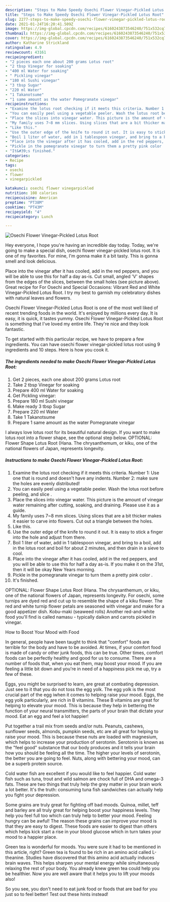 ```yaml
---
description: "Steps to Make Speedy Osechi Flower Vinegar-Pickled Lotus Root"
title: "Steps to Make Speedy Osechi Flower Vinegar-Pickled Lotus Root"
slug: 2277-steps-to-make-speedy-osechi-flower-vinegar-pickled-lotus-root
date: 2021-01-24T16:20:41.509Z
image: https://img-global.cpcdn.com/recipes/6160243873546240/751x532cq70/osechi-flower-vinegar-pickled-lotus-root-recipe-main-photo.jpg
thumbnail: https://img-global.cpcdn.com/recipes/6160243873546240/751x532cq70/osechi-flower-vinegar-pickled-lotus-root-recipe-main-photo.jpg
cover: https://img-global.cpcdn.com/recipes/6160243873546240/751x532cq70/osechi-flower-vinegar-pickled-lotus-root-recipe-main-photo.jpg
author: Katharine Strickland
ratingvalue: 4.9
reviewcount: 43161
recipeingredient:
- "2 pieces each one about 200 grams Lotus root"
- "2 tbsp Vinegar for soaking"
- "400 ml Water for soaking"
- " Pickling vinegar"
- "180 ml Sushi vinegar"
- "3 tbsp Sugar"
- "220 ml Water"
- "1 Takanotsume"
- "1 same amount as the water Pomegranate vinegar"
recipeinstructions:
- "Examine the lotus root checking if it meets this criteria. Number 1: Use one that is round and doesn&#39;t have any indents. Number 2: make sure the holes are evenly distributed!"
- "You can easily peel using a vegetable peeler. Wash the lotus root before peeling, and slice ."
- "Place the slices into vinegar water. This picture is the amount of vinegar water remaining after cutting, soaking, and draining. Please use it as a guide."
- "My family uses 7~8 mm slices. Using slices that are a bit thicker makes it easier to carve into flowers. Cut out a triangle between the holes."
- "Like this."
- "Use the outer edge of the knife to round it out. It is easy to stick a finger into the hole and adjust from there."
- "Boil 1 liter of water, add in 1 tablespoon vinegar, and bring to a boil, add in the lotus root and boil for about 2 minutes, and then drain in a sieve to cool."
- "Place into the vinegar after it has cooled, add in the red peppers, and you will be able to use this for half a day as-is. If you make it on the 31st, then it will be okay New Years morning."
- "Pickle in the pomegranate vinegar to turn them a pretty pink color ."
- "It&#39;s finished."
categories:
- Recipe
tags:
- osechi
- flower
- vinegarpickled

katakunci: osechi flower vinegarpickled 
nutrition: 108 calories
recipecuisine: American
preptime: "PT38M"
cooktime: "PT43M"
recipeyield: "4"
recipecategory: Lunch

---
```



![Osechi Flower Vinegar-Pickled Lotus Root](https://img-global.cpcdn.com/recipes/6160243873546240/751x532cq70/osechi-flower-vinegar-pickled-lotus-root-recipe-main-photo.jpg)

Hey everyone, I hope you're having an incredible day today. Today, we're going to make a special dish, osechi flower vinegar-pickled lotus root. It is one of my favorites. For mine, I'm gonna make it a bit tasty. This is gonna smell and look delicious.

Place into the vinegar after it has cooled, add in the red peppers, and you will be able to use this for half a day as-is. Cut small, angled &#39;V&#39; shapes from the edges of the slices, between the small holes (see picture above). Great recipe for For Osechi and Special Occasions: Vibrant Red and White Vinegar-Pickled Lotus Root. I try my best to garnish my celebratory dishes with natural leaves and flowers.

Osechi Flower Vinegar-Pickled Lotus Root is one of the most well liked of recent trending foods in the world. It's enjoyed by millions every day. It is easy, it is quick, it tastes yummy. Osechi Flower Vinegar-Pickled Lotus Root is something that I've loved my entire life. They're nice and they look fantastic.


To get started with this particular recipe, we have to prepare a few ingredients. You can have osechi flower vinegar-pickled lotus root using 9 ingredients and 10 steps. Here is how you cook it.

<!--inarticleads1-->

##### The ingredients needed to make Osechi Flower Vinegar-Pickled Lotus Root:

1. Get 2 pieces, each one about 200 grams Lotus root
1. Take 2 tbsp Vinegar for soaking
1. Prepare 400 ml Water for soaking
1. Get  Pickling vinegar:
1. Prepare 180 ml Sushi vinegar
1. Make ready 3 tbsp Sugar
1. Prepare 220 ml Water
1. Take 1 Takanotsume
1. Prepare 1 same amount as the water Pomegranate vinegar


I always love lotus root for its beautiful natural design. If you want to make lotus root into a flower shape, see the optional step below. OPTIONAL: Flower Shape Lotus Root (Hana. The chrysanthemum, or kiku, one of the national flowers of Japan, represents longevity. 

<!--inarticleads2-->

##### Instructions to make Osechi Flower Vinegar-Pickled Lotus Root:

1. Examine the lotus root checking if it meets this criteria. Number 1: Use one that is round and doesn&#39;t have any indents. Number 2: make sure the holes are evenly distributed!
1. You can easily peel using a vegetable peeler. Wash the lotus root before peeling, and slice .
1. Place the slices into vinegar water. This picture is the amount of vinegar water remaining after cutting, soaking, and draining. Please use it as a guide.
1. My family uses 7~8 mm slices. Using slices that are a bit thicker makes it easier to carve into flowers. Cut out a triangle between the holes.
1. Like this.
1. Use the outer edge of the knife to round it out. It is easy to stick a finger into the hole and adjust from there.
1. Boil 1 liter of water, add in 1 tablespoon vinegar, and bring to a boil, add in the lotus root and boil for about 2 minutes, and then drain in a sieve to cool.
1. Place into the vinegar after it has cooled, add in the red peppers, and you will be able to use this for half a day as-is. If you make it on the 31st, then it will be okay New Years morning.
1. Pickle in the pomegranate vinegar to turn them a pretty pink color .
1. It&#39;s finished.


OPTIONAL: Flower Shape Lotus Root (Hana. The chrysanthemum, or kiku, one of the national flowers of Japan, represents longevity. For osechi, some turnips are dyed red and cut up to resemble the shape of a kiku flower. The red and white turnip flower petals are seasoned with vinegar and make for a good appetizer dish. Kobu-maki (seaweed rolls) Another red-and-white food you&#39;ll find is called namasu - typically daikon and carrots pickled in vinegar. 

How to Boost Your Mood with Food


In general, people have been taught to think that "comfort" foods are terrible for the body and have to be avoided. At times, if your comfort food is made of candy or other junk foods, this can be true. Other times, comfort foods can be perfectly healthy and good for us to consume. There are a number of foods that, when you eat them, may boost your mood. If you are feeling a little bit down and you're in need of a happiness pick me up, try a few of these.

Eggs, you might be surprised to learn, are great at combating depression. Just see to it that you do not toss the egg yolk. The egg yolk is the most crucial part of the egg iwhen it comes to helping raise your mood. Eggs, the egg yolk particularly, are rich in B vitamins. These B vitamins are great for helping to elevate your mood. This is because they help in bettering the function of your neural transmitters, the parts of your brain that dictate your mood. Eat an egg and feel a lot happier!

Put together a trail mix from seeds and/or nuts. Peanuts, cashews, sunflower seeds, almonds, pumpkin seeds, etc are all great for helping to raise your mood. This is because these nuts are loaded with magnesium, which helps to increase your production of serotonin. Serotonin is known as the "feel good" substance that our body produces and it tells your brain how you should be feeling all the time. The higher your levels of serotonin, the better you are going to feel. Nuts, along with bettering your mood, can be a superb protein source.

Cold water fish are excellent if you would like to feel happier. Cold water fish such as tuna, trout and wild salmon are chock full of DHA and omega-3 fats. These are two things that truly help the grey matter in your brain work a lot better. It's the truth: consuming tuna fish sandwiches can actually help you fight your depression. 

Some grains are truly great for fighting off bad moods. Quinoa, millet, teff and barley are all truly great for helping boost your happiness levels. They help you feel full too which can truly help to better your mood. Feeling hungry can be awful! The reason these grains can improve your mood is that they are easy to digest. These foods are easier to digest than others which helps kick start a rise in your blood glucose which in turn takes your mood to a happier place.

Green tea is wonderful for moods. You were sure it had to be mentioned in this article, right? Green tea is found to be rich in an amino acid called L-theanine. Studies have discovered that this amino acid actually induces brain waves. This helps sharpen your mental energy while simultaneously relaxing the rest of your body. You already knew green tea could help you be healthier. Now you are well aware that it helps you to lift your moods also!

So you see, you don't need to eat junk food or foods that are bad for you just so to feel better! Test out  these hints  instead!

